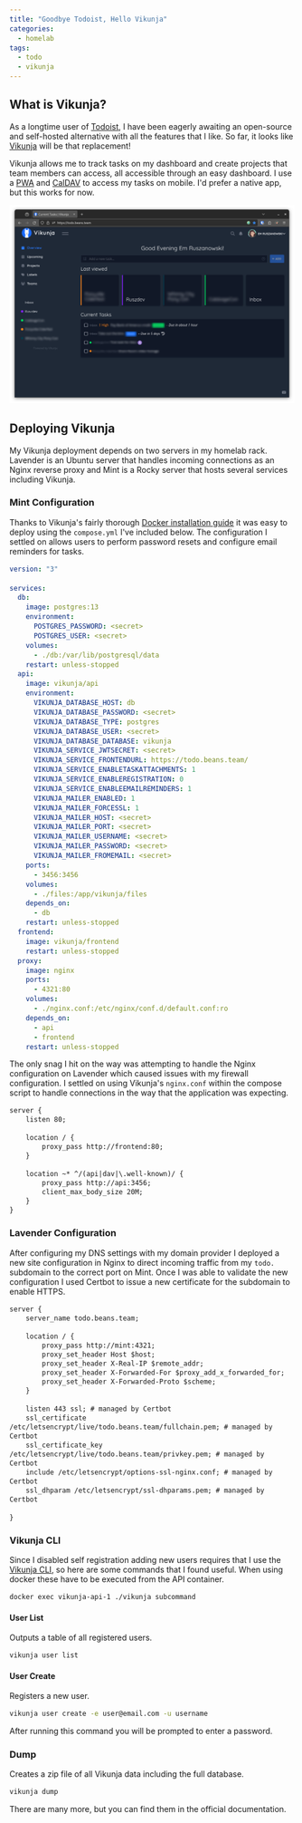 ```yaml
---
title: "Goodbye Todoist, Hello Vikunja"
categories:
  - homelab
tags:
  - todo
  - vikunja
---
```


## What is Vikunja?

As a longtime user of [Todoist](https://todoist.com/), I have been eagerly awaiting an open-source and self-hosted alternative with all the features that I like. So far, it looks like [Vikunja](https://vikunja.io/) will be that replacement!

Vikunja allows me to track tasks on my dashboard and create projects that team members can access, all accessible through an easy dashboard. I use a [PWA](https://web.dev/articles/what-are-pwas) and [CalDAV](https://en.wikipedia.org/wiki/CalDAV) to access my tasks on mobile. I'd prefer a native app, but this works for now.

![A screenshot of the dark theme Vikunja dashboard with some tasks and projects.](/assets/images/posts/vikunja-dashboard-min.png)

## Deploying Vikunja

My Vikunja deployment depends on two servers in my homelab rack. Lavender is an Ubuntu server that handles incoming connections as an Nginx reverse proxy and Mint is a Rocky server that hosts several services including Vikunja.

### Mint Configuration

Thanks to Vikunja's fairly thorough [Docker installation guide](https://vikunja.io/docs/docker-walkthrough/) it was easy to deploy using the `compose.yml` I've included below. The configuration I settled on allows users to perform password resets and configure email reminders for tasks.

```yaml
version: "3"

services:
  db:
    image: postgres:13
    environment:
      POSTGRES_PASSWORD: <secret>
      POSTGRES_USER: <secret>
    volumes:
      - ./db:/var/lib/postgresql/data
    restart: unless-stopped
  api:
    image: vikunja/api
    environment:
      VIKUNJA_DATABASE_HOST: db
      VIKUNJA_DATABASE_PASSWORD: <secret>
      VIKUNJA_DATABASE_TYPE: postgres
      VIKUNJA_DATABASE_USER: <secret>
      VIKUNJA_DATABASE_DATABASE: vikunja
      VIKUNJA_SERVICE_JWTSECRET: <secret>
      VIKUNJA_SERVICE_FRONTENDURL: https://todo.beans.team/
      VIKUNJA_SERVICE_ENABLETASKATTACHMENTS: 1
      VIKUNJA_SERVICE_ENABLEREGISTRATION: 0
      VIKUNJA_SERVICE_ENABLEEMAILREMINDERS: 1
      VIKUNJA_MAILER_ENABLED: 1
      VIKUNJA_MAILER_FORCESSL: 1
      VIKUNJA_MAILER_HOST: <secret>
      VIKUNJA_MAILER_PORT: <secret>
      VIKUNJA_MAILER_USERNAME: <secret>
      VIKUNJA_MAILER_PASSWORD: <secret>
      VIKUNJA_MAILER_FROMEMAIL: <secret>
    ports:
      - 3456:3456
    volumes:
      - ./files:/app/vikunja/files
    depends_on:
      - db
    restart: unless-stopped
  frontend:
    image: vikunja/frontend
    restart: unless-stopped
  proxy:
    image: nginx
    ports:
      - 4321:80
    volumes:
      - ./nginx.conf:/etc/nginx/conf.d/default.conf:ro
    depends_on:
      - api
      - frontend
    restart: unless-stopped
```

The only snag I hit on the way was attempting to handle the Nginx configuration on Lavender which caused issues with my firewall configuration. I settled on using Vikunja's `nginx.conf` within the compose script to handle connections in the way that the application was expecting.

```nginx
server {
    listen 80;

    location / {
        proxy_pass http://frontend:80;
    }

    location ~* ^/(api|dav|\.well-known)/ {
        proxy_pass http://api:3456;
        client_max_body_size 20M;
    }
}
```

### Lavender Configuration

After configuring my DNS settings with my domain provider I deployed a new site configuration in Nginx to direct incoming traffic from my `todo.` subdomain to the correct port on Mint. Once I was able to validate the new configuration I used Certbot to issue a new certificate for the subdomain to enable HTTPS.

```nginx
server {
    server_name todo.beans.team;

    location / {
        proxy_pass http://mint:4321;
        proxy_set_header Host $host;
        proxy_set_header X-Real-IP $remote_addr;
        proxy_set_header X-Forwarded-For $proxy_add_x_forwarded_for;
        proxy_set_header X-Forwarded-Proto $scheme;
    }

    listen 443 ssl; # managed by Certbot
    ssl_certificate /etc/letsencrypt/live/todo.beans.team/fullchain.pem; # managed by Certbot
    ssl_certificate_key /etc/letsencrypt/live/todo.beans.team/privkey.pem; # managed by Certbot
    include /etc/letsencrypt/options-ssl-nginx.conf; # managed by Certbot
    ssl_dhparam /etc/letsencrypt/ssl-dhparams.pem; # managed by Certbot

}
```

### Vikunja CLI

Since I disabled self registration adding new users requires that I use the [Vikunja CLI](https://vikunja.io/docs/cli/), so here are some commands that I found useful. When using docker these have to be executed from the API container.

```bash
docker exec vikunja-api-1 ./vikunja subcommand
```

#### User List

Outputs a table of all registered users.

```bash
vikunja user list
```

#### User Create

Registers a new user.

```bash
vikunja user create -e user@email.com -u username
```

After running this command you will be prompted to enter a password.

### Dump

Creates a zip file of all Vikunja data including the full database.

```bash
vikunja dump
```

There are many more, but you can find them in the official documentation.
